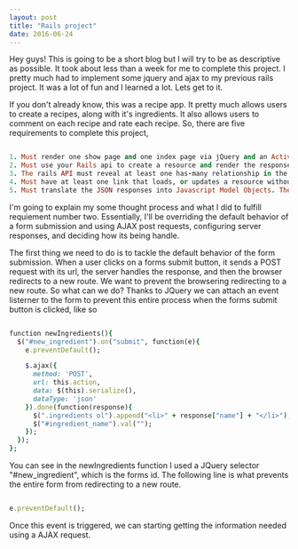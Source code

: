 ```yaml
---
layout: post
title: "Rails project"
date: 2016-06-24
---
```


Hey guys! This is going to be a short blog but I will try to be as descriptive as possible. It took about less than a week for me to complete this project. I pretty much had to implement some jquery and ajax to my previous rails project. It was a lot of fun and I learned a lot. Lets get to it. 

If you don't already know, this was a recipe app. It pretty much allows users to create a recipes, along with it's ingredients. It also allows users to comment on each recipe and rate each recipe. So, there are five requirements to complete this project,

```ruby 

1. Must render one show page and one index page via jQuery and an Active Model Serialization JSON Backend.
2. Must use your Rails api to create a resource and render the response without a page refresh.
3. The rails API must reveal at least one has-many relationship in the JSON that is then rendered to the page.
4. Must have at least one link that loads, or updates a resource without reloading the page.
5. Must translate the JSON responses into Javascript Model Objects. The Model Objects must have at least one method on the prototype. Formatters work really well for this.

```

I'm going to explain my some thought process and what I did to fulfill requiement number two. Essentially, I'll be overriding the default behavior of a form submission and using AJAX post requests, configuring server responses, and deciding how its being handle.

The first thing we need to do is to tackle the default behavior of the form submission. When a user clicks on a forms submit button, it sends a POST request with its url, the server handles the response, and then the browser redirects to a new route. We want to prevent the browsering redirecting to a new route. So what can we do? Thanks to JQuery we can attach an event listerner to the form to prevent this entire process when the forms submit button is clicked, like so


```ruby

function newIngredients(){
  $("#new_ingredient").on("submit", function(e){
    e.preventDefault();

    $.ajax({
      method: 'POST',
      url: this.action,
      data: $(this).serialize(),
      dataType: 'json'
    }).done(function(response){
      $(".ingredients ol").append("<li>" + response["name"] + "</li>");
      $("#ingredient_name").val("");
    });
  });
};

```

You can see in the newIngredients function I used a JQuery selector "#new_ingredient", which is the forms id. The following line is what prevents the entire form from redirecting to a new route.

```ruby

e.preventDefault();

```

Once this event is triggered, we can starting getting the information needed using a AJAX request. 
